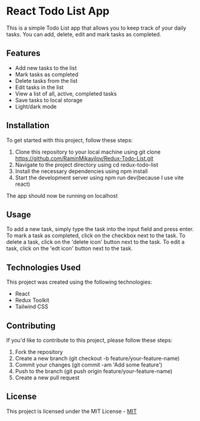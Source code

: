 # React Todo List App

This is a simple Todo List app that allows you to keep track of your daily tasks. You can add, delete, edit and mark tasks as completed.

## Features

- Add new tasks to the list
- Mark tasks as completed
- Delete tasks from the list
- Edit tasks in the list
- View a list of all, active, completed tasks
- Save tasks to local storage
- Light/dark mode

## Installation

To get started with this project, follow these steps:

1. Clone this repository to your local machine using git clone https://github.com/RaminMikayilov/Redux-Todo-List.git
2. Navigate to the project directory using cd redux-todo-list
3. Install the necessary dependencies using npm install
4. Start the development server using npm run dev(because I use vite react)

The app should now be running on localhost

## Usage

To add a new task, simply type the task into the input field and press enter. To mark a task as completed, click on the checkbox next to the task. To delete a task, click on the 'delete icon' button next to the task.
To edit a task, click on the 'edt icon' button next to the task.

## Technologies Used

This project was created using the following technologies:

- React
- Redux Toolkit
- Tailwind CSS

## Contributing

If you'd like to contribute to this project, please follow these steps:

1. Fork the repository
2. Create a new branch (git checkout -b feature/your-feature-name)
3. Commit your changes (git commit -am 'Add some feature')
4. Push to the branch (git push origin feature/your-feature-name)
5. Create a new pull request

## License

This project is licensed under the MIT License - [MIT](https://choosealicense.com/licenses/mit/)
